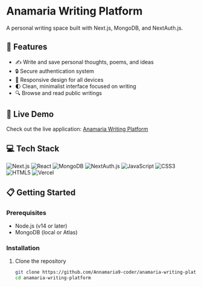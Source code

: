 # Anamaria Writing Platform

A personal writing space built with Next.js, MongoDB, and NextAuth.js.

## 🌟 Features

- ✍️ Write and save personal thoughts, poems, and ideas
- 🔒 Secure authentication system
- 📱 Responsive design for all devices
- 🌓 Clean, minimalist interface focused on writing
- 🔍 Browse and read public writings

## 🚀 Live Demo

Check out the live application: [Anamaria Writing Platform](https://anamaria-writing-platform.vercel.app)

## 💻 Tech Stack

![Next.js](https://img.shields.io/badge/-Next.js-000000?style=for-the-badge&logo=next.js&logoColor=white)
![React](https://img.shields.io/badge/-React-61DAFB?style=for-the-badge&logo=react&logoColor=black)
![MongoDB](https://img.shields.io/badge/-MongoDB-47A248?style=for-the-badge&logo=mongodb&logoColor=white)
![NextAuth.js](https://img.shields.io/badge/-NextAuth.js-000000?style=for-the-badge&logo=next.js&logoColor=white)
![JavaScript](https://img.shields.io/badge/-JavaScript-F7DF1E?style=for-the-badge&logo=javascript&logoColor=black)
![CSS3](https://img.shields.io/badge/-CSS3-1572B6?style=for-the-badge&logo=css3&logoColor=white)
![HTML5](https://img.shields.io/badge/-HTML5-E34F26?style=for-the-badge&logo=html5&logoColor=white)
![Vercel](https://img.shields.io/badge/-Vercel-000000?style=for-the-badge&logo=vercel&logoColor=white)

## 📋 Getting Started

### Prerequisites

- Node.js (v14 or later)
- MongoDB (local or Atlas)

### Installation

1. Clone the repository
   ```bash
   git clone https://github.com/Annamaria9-coder/anamaria-writing-platform.git
   cd anamaria-writing-platform
